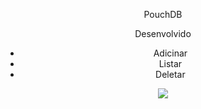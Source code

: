 <p align="center">
  PouchDB
</p>
<p align="center">
  Desenvolvido
 <ul align="center">
  <li>Adicinar</li>
  <li>Listar</li>
  <li>Deletar</li>
 </ul>
</p>
<p align="center">
  <img src="https://github.com/luizpaulogroup/todo-PouchDB/blob/master/screens/photo.jpeg?raw=true" />
</p>
